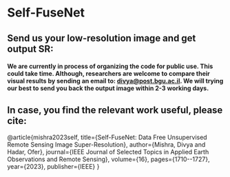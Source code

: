 # Self-FuseNet

## Send us your low-resolution image and get output SR:

#### We are currently in process of organizing the code for public use. This could take time. Although, researchers are welcome to compare their visual results by sending an email to: divya@post.bgu.ac.il. We will trying our best to send you back the output image within 2-3 working days.

##  In case, you find the relevant work useful, please cite:

@article{mishra2023self,
  title={Self-FuseNet: Data Free Unsupervised Remote Sensing Image Super-Resolution},
  author={Mishra, Divya and Hadar, Ofer},
  journal={IEEE Journal of Selected Topics in Applied Earth Observations and Remote Sensing},
  volume={16},
  pages={1710--1727},
  year={2023},
  publisher={IEEE}
}
